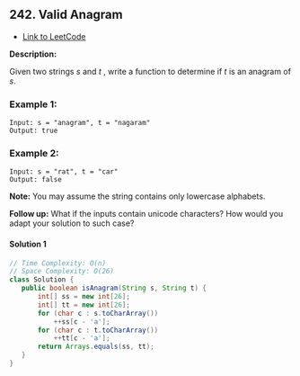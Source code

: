 ## 242. Valid Anagram

- [Link to LeetCode](https://leetcode.com/problems/valid-anagram/)

**Description:**



Given two strings *s* and *t* , write a function to determine if *t* is an anagram of *s*.



<!-- tabs:start -->

### **Example 1:**

```
Input: s = "anagram", t = "nagaram"
Output: true
```

### **Example 2:**

```
Input: s = "rat", t = "car"
Output: false
```

<!-- tabs:end -->



**Note:**
You may assume the string contains only lowercase alphabets.

**Follow up:**
What if the inputs contain unicode characters? How would you adapt your solution to such case?



<!-- tabs:start -->

#### **Solution 1**



```java
// Time Complexity: O(n)
// Space Complexity: O(26)
class Solution {
   public boolean isAnagram(String s, String t) {
       int[] ss = new int[26];
       int[] tt = new int[26];
       for (char c : s.toCharArray())
           ++ss[c - 'a'];
       for (char c : t.toCharArray())
           ++tt[c - 'a'];
       return Arrays.equals(ss, tt);
   }
}
```





<!-- tabs:end -->



